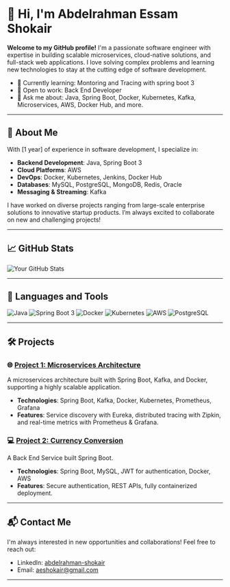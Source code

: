 # 👋 Hi, I'm Abdelrahman Essam Shokair

**Welcome to my GitHub profile!** I'm a passionate software engineer with expertise in building scalable microservices, cloud-native solutions, and full-stack web applications. I love solving complex problems and learning new technologies to stay at the cutting edge of software development.

- 🌱 Currently learning: Montoring and Tracing with spring boot 3
- 💼 Open to work: Back End Developer
- 💬 Ask me about: Java, Spring Boot, Docker, Kubernetes, Kafka, Microservices, AWS, Docker Hub, and more.

---

## 🚀 **About Me**

With [1 year] of experience in software development, I specialize in:

- **Backend Development**: Java, Spring Boot 3
- **Cloud Platforms**: AWS
- **DevOps**: Docker, Kubernetes, Jenkins, Docker Hub
- **Databases**: MySQL, PostgreSQL, MongoDB, Redis, Oracle
- **Messaging & Streaming**: Kafka

I have worked on diverse projects ranging from large-scale enterprise solutions to innovative startup products. I’m always excited to collaborate on new and challenging projects!

---

## 📈 **GitHub Stats**

![Your GitHub Stats](https://github-readme-stats.vercel.app/api?username=yourusername&show_icons=true&theme=radical)

---

## 🔧 **Languages and Tools**

![Java](https://img.shields.io/badge/Java-ED8B00?style=for-the-badge&logo=java&logoColor=white)
![Spring Boot 3](https://img.shields.io/badge/Spring%20Boot-6DB33F?style=for-the-badge&logo=spring-boot&logoColor=white)
![Docker](https://img.shields.io/badge/Docker-2496ED?style=for-the-badge&logo=docker&logoColor=white)
![Kubernetes](https://img.shields.io/badge/Kubernetes-326CE5?style=for-the-badge&logo=kubernetes&logoColor=white)
![AWS](https://img.shields.io/badge/AWS-232F3E?style=for-the-badge&logo=amazon-aws&logoColor=white)
![PostgreSQL](https://img.shields.io/badge/PostgreSQL-4169E1?style=for-the-badge&logo=postgresql&logoColor=white)

---

## 🛠️ **Projects**

### 🌐 **[Project 1: Microservices Architecture](https://github.com/AbdelrahmanShokair/microservices-springboot)**
A microservices architecture built with Spring Boot, Kafka, and Docker, supporting a highly scalable application.

- **Technologies**: Spring Boot, Kafka, Docker, Kubernetes, Prometheus, Grafana
- **Features**: Service discovery with Eureka, distributed tracing with Zipkin, and real-time metrics with Prometheus & Grafana.

### 💻 **[Project 2: Currency Conversion](https://github.com/AbdelrahmanShokair/CurrencyConversion)**
A Back End Service built Spring Boot.

- **Technologies**: Spring Boot, MySQL, JWT for authentication, Docker, AWS
- **Features**: Secure authentication, REST APIs, fully containerized deployment.

---

## 📬 **Contact Me**

I'm always interested in new opportunities and collaborations! Feel free to reach out:

- LinkedIn: [abdelrahman-shokair](https://www.linkedin.com/in/abdelrahman-shokair-b238aa27b)
- Email: aeshokair@gmail.com

---
